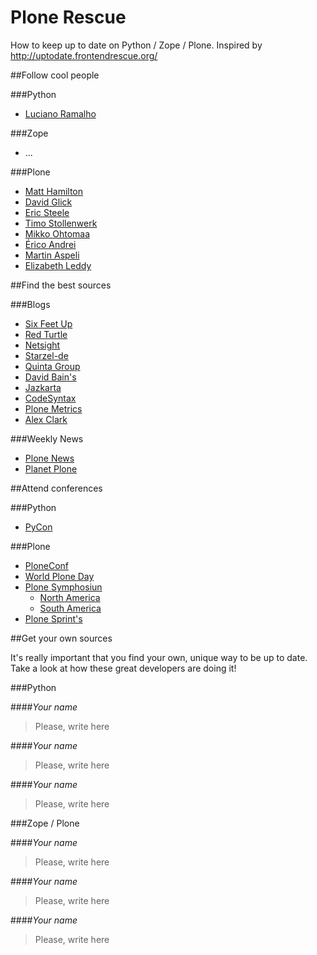 Plone Rescue
============

How to keep up to date on Python / Zope / Plone.
Inspired by http://uptodate.frontendrescue.org/


##Follow cool people

###Python

* [Luciano Ramalho](https://twitter.com/davisagli)


###Zope

* ...


###Plone

* [Matt Hamilton](https://twitter.com/HammerToe)
* [David Glick](https://twitter.com/davisagli)
* [Eric Steele](https://twitter.com/esteele)
* [Timo Stollenwerk](https://twitter.com/timostollenwerk)
* [Mikko Ohtomaa](https://twitter.com/moo9000)
* [Érico Andrei](https://twitter.com/ericof)
* [Martin Aspeli](https://twitter.com/optilude)
* [Elizabeth Leddy](https://twitter.com/eleddy)


##Find the best sources


###Blogs

* [Six Feet Up](http://www.sixfeetup.com/blog/)
* [Red Turtle](http://blog.redturtle.it/)
* [Netsight](http://www.netsight.co.uk/blog)
* [Starzel-de](http://www.starzel.de/blog/)
* [Quinta Group](http://talk.quintagroup.com/blogs/quintagroup)
* [David Bain's](http://blog.dbain.com/)
* [Jazkarta](http://blog.jazkarta.com/)
* [CodeSyntax](http://www.codesyntax.com/en/blog)
* [Plone Metrics](http://plonemetrics.blogspot.com.br/)
* [Alex Clark](http://blog.aclark.net/)


###Weekly News

* [Plone News](https://plone.org/news/newslisting)
* [Planet Plone](http://planet.plone.org/)


##Attend conferences

###Python
* [PyCon](https://twitter.com/pycon)

###Plone

* [PloneConf](https://twitter.com/ploneconf)
* [World Plone Day](https://twitter.com/worldploneday)
* [Plone Symphosiun]()
    * [North America](https://twitter.com/PloneSymp)   
    * [South America](https://twitter.com/plonesymposium)
* [Plone Sprint's]()


##Get your own sources

It's really important that you find your own, unique way to be up to date. Take a look at how these great developers are doing it!

###Python

####<cite>Your name</cite>
> Please, write here


####<cite>Your name</cite>
> Please, write here


####<cite>Your name</cite>
> Please, write here


###Zope / Plone

####<cite>Your name</cite>
> Please, write here

####<cite>Your name</cite>
> Please, write here

####<cite>Your name</cite>
> Please, write here
